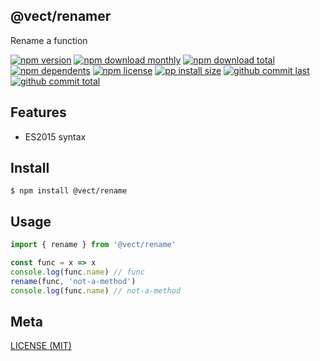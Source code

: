 ## @vect/renamer
Rename a function

[![npm version][badge-npm-version]][url-npm]
[![npm download monthly][badge-npm-download-monthly]][url-npm]
[![npm download total][badge-npm-download-total]][url-npm]
[![npm dependents][badge-npm-dependents]][url-github]
[![npm license][badge-npm-license]][url-npm]
[![pp install size][badge-pp-install-size]][url-pp]
[![github commit last][badge-github-last-commit]][url-github]
[![github commit total][badge-github-commit-count]][url-github]

[//]: <> (Shields)
[badge-npm-version]: https://flat.badgen.net/npm/v/@vect/rename
[badge-npm-download-monthly]: https://flat.badgen.net/npm/dm/@vect/rename
[badge-npm-download-total]:https://flat.badgen.net/npm/dt/@vect/rename
[badge-npm-dependents]: https://flat.badgen.net/npm/dependents/@vect/rename
[badge-npm-license]: https://flat.badgen.net/npm/license/@vect/rename
[badge-pp-install-size]: https://flat.badgen.net/packagephobia/install/@vect/rename
[badge-github-last-commit]: https://flat.badgen.net/github/last-commit/hoyeungw/vect
[badge-github-commit-count]: https://flat.badgen.net/github/commits/hoyeungw/vect

[//]: <> (Link)
[url-npm]: https://npmjs.org/package/@vect/rename
[url-pp]: https://packagephobia.now.sh/result?prev=@vect/rename
[url-github]: https://github.com/hoyeungw/vect

## Features

- ES2015 syntax

## Install
```console
$ npm install @vect/rename
```

## Usage
```js
import { rename } from '@vect/rename'

const func = x => x
console.log(func.name) // func
rename(func, 'not-a-method')
console.log(func.name) // not-a-method

```

## Meta
[LICENSE (MIT)](LICENSE)
